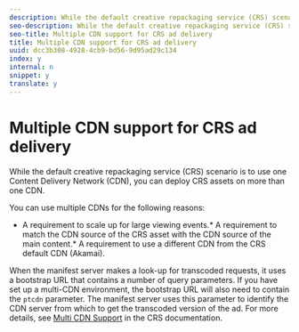 ```yaml
---
description: While the default creative repackaging service (CRS) scenario is to use one Content Delivery Network (CDN), you can deploy CRS assets on more than one CDN.
seo-description: While the default creative repackaging service (CRS) scenario is to use one Content Delivery Network (CDN), you can deploy CRS assets on more than one CDN.
seo-title: Multiple CDN support for CRS ad delivery
title: Multiple CDN support for CRS ad delivery
uuid: dcc3b308-4928-4cb9-bd56-9d95ad29c134
index: y
internal: n
snippet: y
translate: y
---
```


# Multiple CDN support for CRS ad delivery

While the default creative repackaging service (CRS) scenario is to use one Content Delivery Network (CDN), you can deploy CRS assets on more than one CDN.

You can use multiple CDNs for the following reasons: 
* A requirement to scale up for large viewing events.* A requirement to match the CDN source of the CRS asset with the CDN source of the main content.* A requirement to use a different CDN from the CRS default CDN (Akamai).



<a id="section_7613D66494E34BD1967E6DC72186330A"></a>

When the manifest server makes a look-up for transcoded requests, it uses a bootstrap URL that contains a number of query parameters. If you have set up a multi-CDN environment, the bootstrap URL will also need to contain the `ptcdn` parameter. The manifest server uses this parameter to identify the CDN server from which to get the transcoded version of the ad. For more details, see [Multi CDN Support](https://help.adobe.com/en_US/primetime/crs/#crs_topics-Multi_CDN_Support) in the CRS documentation. 
